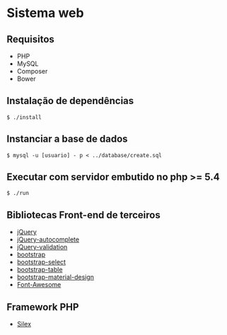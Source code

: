 # Sistema web

## Requisitos

* PHP
* MySQL
* Composer
* Bower

## Instalação de dependências

```
$ ./install
```

## Instanciar a base de dados

```
$ mysql -u [usuario] - p < ../database/create.sql
```

## Executar com servidor embutido no php >= 5.4

```
$ ./run
```

## Bibliotecas Front-end de terceiros

* [jQuery](https://github.com/jquery/jquery)
* [jQuery-autocomplete](https://github.com/devbridge/jQuery-Autocomplete)
* [jQuery-validation](https://github.com/jzaefferer/jquery-validation)
* [bootstrap](https://github.com/twbs/bootstrap)
* [bootstrap-select](https://github.com/silviomoreto/bootstrap-select)
* [bootstrap-table](https://github.com/wenzhixin/bootstrap-table)
* [bootstrap-material-design](https://github.com/FezVrasta/bootstrap-material-design)
* [Font-Awesome](http://fortawesome.github.io/Font-Awesome/)

## Framework PHP

* [Silex](http://silex.sensiolabs.org)

